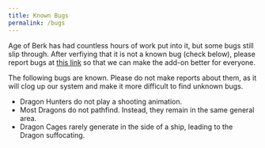 ```yaml
---
title: Known Bugs
permalink: /bugs
---
```


Age of Berk has had countless hours of work put into it, but some bugs still slip through. After verfiying that it is not a known bug (check below), please report bugs at [this link](https://docs.google.com/forms/d/1Wi3go3pZFQaGHhHvkKgHEykInerdWlRazn41bpYdGGI/edit#responses) so that we can make the add-on better for everyone.

The following bugs are known. Please do not make reports about them, as it will clog up our system and make it more difficult to find unknown bugs.
- Dragon Hunters do not play a shooting animation.
- Most Dragons do not pathfind. Instead, they remain in the same general area.
- Dragon Cages rarely generate in the side of a ship, leading to the Dragon suffocating.
